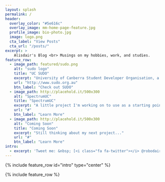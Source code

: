```yaml
---
layout: splash
permalink: /
header:
  overlay_color: "#5e616c"
  overlay_image: mm-home-page-feature.jpg
  profile_image: bio-photo.jpg
  image: logo.png
  cta_label: "View Posts"
  cta_url: "/posts/"
excerpt: >
    Alisdair's Blog <br> Musings on my hobbies, work, and studies.
feature_row:
  - image_path: featured/sudo.png
    alt: "sudo logo"
    title: "UC SUDO"
    excerpt: "University of Canberra Student Developer Organisation, a society for developers to actually build things at UC"
    url: "http://www.sudo.org.au"
    btn_label: "Check out SUDO"
  - image_path: http://placehold.it/500x300
    alt: "SpectrumUC"
    title: "SpectrumUC"
    excerpt: "A little project I'm working on to use as a starting point for SUDO: Twitter controlled mood lights."
    url: "#"
    btn_label: "Learn More"
  - image_path: http://placehold.it/500x300
    alt: "Coming Soon"
    title: "Coming Soon"
    excerpt: "Still thinking about my next project..."
    url: "#"
    btn_label: "Learn More"
intro:
  - excerpt: 'Tweet me: &nbsp; [<i class="fa fa-twitter"></i> @robodair](https://twitter.com/robodair){: .btn .btn--twitter}'
---
```

{% include feature_row id="intro" type="center" %}

{% include feature_row %}
